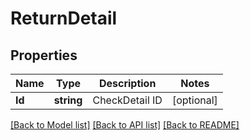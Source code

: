 # ReturnDetail

## Properties
Name | Type | Description | Notes
------------ | ------------- | ------------- | -------------
**Id** | **string** | CheckDetail ID | [optional] 

[[Back to Model list]](../README.md#documentation-for-models) [[Back to API list]](../README.md#documentation-for-api-endpoints) [[Back to README]](../README.md)


